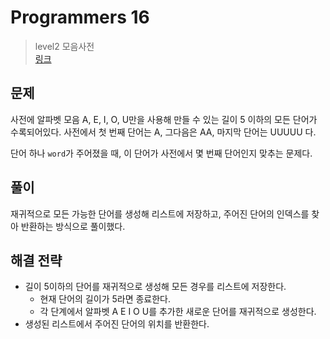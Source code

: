 # Programmers 16

> level2 모음사전
> <br/>
> [링크](https://school.programmers.co.kr/learn/courses/30/lessons/84512)

## 문제

사전에 알파벳 모음 A, E, I, O, U만을 사용해 만들 수 있는 길이 5 이하의 모든 단어가 수록되어있다.
사전에서 첫 번째 단어는 A, 그다음은 AA, 마지막 단어는 UUUUU 다.

단어 하나 `word`가 주어졌을 때, 이 단어가 사전에서 몇 번째 단어인지 맞추는 문제다.

## 풀이

재귀적으로 모든 가능한 단어를 생성해 리스트에 저장하고, 주어진 단어의 인덱스를 찾아 반환하는 방식으로 풀이했다.

## 해결 전략

- 길이 5이하의 단어를 재귀적으로 생성해 모든 경우를 리스트에 저장한다.
    - 현재 단어의 길이가 5라면 종료한다.
    - 각 단계에서 알파벳 A E I O U를 추가한 새로운 단어를 재귀적으로 생성한다.
- 생성된 리스트에서 주어진 단어의 위치를 반환한다.